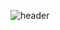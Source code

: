 <!-- 
![header](https://capsule-render.vercel.app/api?type=shark)
![header](https://capsule-render.vercel.app/api?type=헤더종류&color=도형색&height=150&section=header&text=표시할글자들&fontColor=글씨색&fontSize=폰트크기&animation=애니메이션효과종류&fontAlignY=글씨상하정렬)


<svg width="854" height="140" viewBox="0 0 854 140" xmlns="http://www.w3.org/2000/svg">
      <style>.text {
						font-size: 70px;
						font-weight: 700;
						font-family: -apple-system,BlinkMacSystemFont,Segoe UI,Helvetica,Arial,sans-serif,Apple Color Emoji,Segoe UI Emoji;
					}
					.desc {
						font-size: 20px;
						font-weight: 500;
						font-family: -apple-system,BlinkMacSystemFont,Segoe UI,Helvetica,Arial,sans-serif,Apple Color Emoji,Segoe UI Emoji;
					}                         
          </style>
              <svg xmlns="http://www.w3.org/2000/svg" viewBox="0 0 854 140">                 
      <defs>
					<linearGradient id="linear" x1="0%" y1="0%" x2="100%" y2="0%">
						<stop offset="0%" stop-color="#B993D6"/><stop offset="100%" stop-color="#8CA6DB"/>
					</linearGradient>
			</defs>
			         <path fill="url(#linear)"  fill-opacity="1" d="M 0 45 C 61 167 61 167 122 45 C 183 167 183 167 244 45 C 305 167 305 167 366 45 C 427 167 427 167 488 45 C 549 167 549 167 610 45 C 671 167 671 167 732 45 C 793 167 793 167 854 45  L 854 0 L 0 0 L 0 305 "></path>
          </svg>                            
    </svg>


-->
![header](https://capsule-render.vercel.app/api?type=waving&color=be0027&height=150&section=header&text=boynpark&fontColor=ffffff&fontSize=70&animation=fadeIn&fontAlignY=55)
   
<!--
**boynpark/boynpark** is a ✨ _special_ ✨ repository because its `README.md` (this file) appears on your GitHub profile.

Here are some ideas to get you started:

- 🔭 I’m currently working on ...
- 🌱 I’m currently learning ...
- 👯 I’m looking to collaborate on ...
- 🤔 I’m looking for help with ...
- 💬 Ask me about ...
- 📫 How to reach me: ...
- 😄 Pronouns: ...
- ⚡ Fun fact: ...
-->
